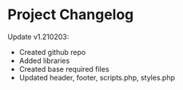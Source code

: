# Project Changelog
 Update v1.210203:
 <ul>
 	<li>Created github repo</li>
 	<li>Added libraries</li>
 	<li>Created base required files</li>
 	<li>Updated header, footer, scripts.php, styles.php</li>
 </ul>
